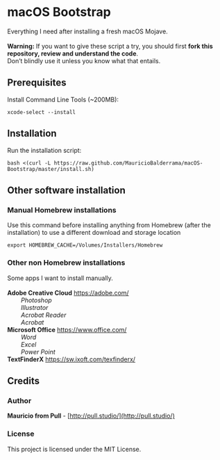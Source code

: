 # macOS Bootstrap
Everything I need after installing a fresh macOS Mojave.<br>
<br>
**Warning:** If you want to give these script a try, you should first **fork this repository, review and understand the code**.<br>
Don’t blindly use it unless you know what that entails.<br>

## Prerequisites
Install Command Line Tools (~200MB):<br>
```
xcode-select --install
```

## Installation
Run the installation script:
``` 
bash <(curl -L https://raw.github.com/MauricioBalderrama/macOS-Bootstrap/master/install.sh)
```

## Other software installation

### Manual Homebrew installations 
Use this command before installing anything from Homebrew (after the installation) to use a different download and storage location
<br>
``` 
export HOMEBREW_CACHE=/Volumes/Installers/Homebrew
``` 
### Other non Homebrew installations 
Some apps I want to install manually.<br>
<br>
**Adobe Creative Cloud** https://adobe.com/<br>
*&nbsp;&nbsp;&nbsp;&nbsp;&nbsp;&nbsp;&nbsp; Photoshop<br>
&nbsp;&nbsp;&nbsp;&nbsp;&nbsp;&nbsp;&nbsp; Illustrator<br>
&nbsp;&nbsp;&nbsp;&nbsp;&nbsp;&nbsp;&nbsp; Acrobat Reader<br>
&nbsp;&nbsp;&nbsp;&nbsp;&nbsp;&nbsp;&nbsp; Acrobat<br>*
**Microsoft Office** https://www.office.com/<br>
*&nbsp;&nbsp;&nbsp;&nbsp;&nbsp;&nbsp;&nbsp; Word<br>
&nbsp;&nbsp;&nbsp;&nbsp;&nbsp;&nbsp;&nbsp; Excel<br>
&nbsp;&nbsp;&nbsp;&nbsp;&nbsp;&nbsp;&nbsp; Power Point<br>*
**TextFinderX** https://sw.ixoft.com/texfinderx/<br>

## Credits

### Author
**Mauricio from Pull** - [http://pull.studio/](http://pull.studio/)

### License
This project is licensed under the MIT License.
